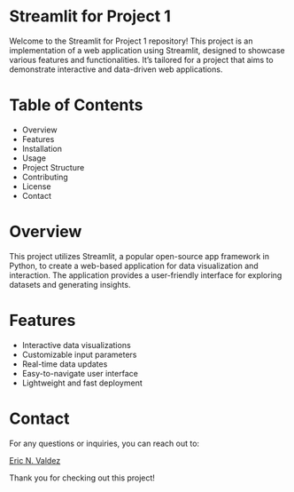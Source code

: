 # Streamlit for Project 1

Welcome to the Streamlit for Project 1 repository! This project is an implementation of a web application using Streamlit, designed to showcase various features and functionalities. It’s tailored for a project that aims to demonstrate interactive and data-driven web applications.

# Table of Contents
- Overview
- Features
- Installation
- Usage
- Project Structure
- Contributing
- License
- Contact

# Overview
This project utilizes Streamlit, a popular open-source app framework in Python, to create a web-based application for data visualization and interaction. The application provides a user-friendly interface for exploring datasets and generating insights.

# Features
- Interactive data visualizations
- Customizable input parameters
- Real-time data updates
- Easy-to-navigate user interface
- Lightweight and fast deployment



# Contact
For any questions or inquiries, you can reach out to:

[Eric N. Valdez](https://www.linkedin.com/in/eric-n-valdez-94a9003/)      

Thank you for checking out this project!

